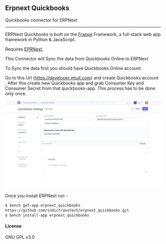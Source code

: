## Erpnext Quickbooks

Quickbooks connector for ERPNext

---

ERPNext Quickbooks is built on the [Frappé](https://github.com/frappe/frappe) Framework, a full-stack web app framework in Python & JavaScript.

Requires [EPRNext](https://github.com/frappe/erpnext), 



This Connector will Sync the data from Quickbooks Online to ERPNext

To Sync the data first you should have Quickbooks Online account.

Go to this Url (https://developer.intuit.com) and create Quickbooks account , After this create new Quickbooks app and grab Consumer Key and Consumer Secret from that quickbooks-app.
This process has to be done only once.


![Erp_quickbooks](erpnext_quickbooks/public/erp_quickbooks.png)


Once you install ERPNext run -

```
$ bench get-app erpnext_quickbooks https://github.com/indictranstech/erpnext_quickbooks.git
$ bench install-app erpnext_quickbooks
```

#### License

GNU GPL v3.0
